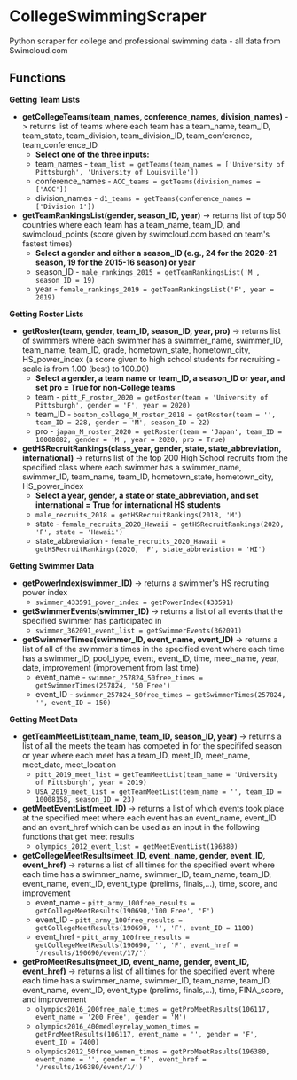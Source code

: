 # CollegeSwimmingScraper

Python scraper for college and professional swimming data -  all data from Swimcloud.com

## Functions

**Getting Team Lists**

* **getCollegeTeams(team_names, conference_names, division_names)** -> returns list of teams where each team has a team_name, team_ID, team_state, team_division, team_division_ID, team_conference, team_conference_ID
  * **Select one of the three inputs:**
  * team_names - ```team_list = getTeams(team_names = ['University of Pittsburgh', 'University of Louisville'])```
  * conference_names - ```ACC_teams = getTeams(division_names = ['ACC'])```
  * division_names - ```d1_teams = getTeams(conference_names = ['Division 1'])```
* **getTeamRankingsList(gender, season_ID, year)** -> returns list of top 50 countries where each team has a team_name, team_ID, and swimcloud_points (score given by swimcloud.com based on team's fastest times)
  * **Select a gender and either a season_ID (e.g., 24 for the 2020-21 season, 19 for the 2015-16 season) or year**
  * season_ID - ```male_rankings_2015 = getTeamRankingsList('M', season_ID = 19)```
  * year - ```female_rankings_2019 = getTeamRankingsList('F', year = 2019)```

**Getting Roster Lists**

* **getRoster(team, gender, team_ID, season_ID, year, pro)** -> returns list of swimmers where each swimmer has a swimmer_name, swimmer_ID, team_name, team_ID, grade, hometown_state, hometown_city, HS_power_index (a score given to high school students for recruiting - scale is from 1.00 (best) to 100.00)
  * **Select a gender, a team name or team_ID, a season_ID or year, and set pro = True for non-College teams**
  * team - ```pitt_F_roster_2020 = getRoster(team = 'University of Pittsburgh', gender = 'F', year = 2020)```
  * team_ID - ```boston_college_M_roster_2018 = getRoster(team = '', team_ID = 228, gender = 'M', season_ID = 22)```
  * pro - ```japan_M_roster_2020 = getRoster(team = 'Japan', team_ID = 10008082, gender = 'M', year = 2020, pro = True)```
* **getHSRecruitRankings(class_year, gender, state, state_abbreviation, international)** -> returns list of the top 200 High School recruits from the specified class where each swimmer has a swimmer_name, swimmer_ID, team_name, team_ID, hometown_state, hometown_city, HS_power_index
  * **Select a year, gender, a state or state_abbreviation, and set international = True for international HS students**
  * ```male_recruits_2018 = getHSRecruitRankings(2018, 'M')```
  * state - ```female_recruits_2020_Hawaii = getHSRecruitRankings(2020, 'F', state = 'Hawaii')```
  * state_abbreviation - ```female_recruits_2020_Hawaii = getHSRecruitRankings(2020, 'F', state_abbreviation = 'HI')```

**Getting Swimmer Data**

* **getPowerIndex(swimmer_ID)** -> returns a swimmer's HS recruiting power index
  * ```swimmer_433591_power_index = getPowerIndex(433591)```
* **getSwimmerEvents(swimmer_ID)** -> returns a list of all events that the specified swimmer has participated in
  * ```swimmer_362091_event_list = getSwimmerEvents(362091)``` 
* **getSwimmerTimes(swimmer_ID,  event_name, event_ID)** -> returns a list of all of the swimmer's times in the specified event where each time has a swimmer_ID, pool_type, event, event_ID, time, meet_name, year, date, improvement (improvement from last time)
  * event_name - ```swimmer_257824_50free_times = getSwimmerTimes(257824, '50 Free')```
  * event_ID - ```swimmer_257824_50free_times = getSwimmerTimes(257824, '', event_ID = 150)```

**Getting Meet Data**

* **getTeamMeetList(team_name, team_ID, season_ID, year)** -> returns a list of all the meets the team has competed in for the specififed season or year where each meet has a team_ID, meet_ID, meet_name, meet_date, meet_location
  * ```pitt_2019_meet_list = getTeamMeetList(team_name = 'University of Pittsburgh', year = 2019)```
  * ```USA_2019_meet_list = getTeamMeetList(team_name = '', team_ID = 10008158, season_ID = 23)```
* **getMeetEventList(meet_ID)** -> returns a list of which events took place at the specified meet where each event has an event_name, event_ID and an event_href which can be used as an input in the following functions that get meet results
  * ```olympics_2012_event_list = getMeetEventList(196380)``` 
* **getCollegeMeetResults(meet_ID, event_name, gender, event_ID, event_href)** -> returns a list of all times for the specified event where each time has a swimmer_name, swimmer_ID, team_name, team_ID, event_name, event_ID, event_type (prelims, finals,...), time, score, and improvement
  * event_name - ```pitt_army_100free_results = getCollegeMeetResults(190690,'100 Free', 'F')```
  * event_ID - ```pitt_army_100free_results = getCollegeMeetResults(190690, '', 'F', event_ID = 1100)```
  * event_href - ```pitt_army_100free_results = getCollegeMeetResults(190690, '', 'F', event_href = '/results/190690/event/17/')```
* **getProMeetResults(meet_ID, event_name, gender, event_ID, event_href)** -> returns a list of all times for the specified event where each time has a swimmer_name, swimmer_ID, team_name, team_ID, event_name, event_ID, event_type (prelims, finals,...), time, FINA_score, and improvement
  * ```olympics2016_200free_male_times = getProMeetResults(106117, event_name = '200 Free', gender = 'M')```
  * ```olympics2016_400medleyrelay_women_times = getProMeetResults(106117, event_name = '', gender = 'F', event_ID = 7400)```
  * ```olympics2012_50free_women_times = getProMeetResults(196380, event_name = '', gender = 'F', event_href = '/results/196380/event/1/')```

